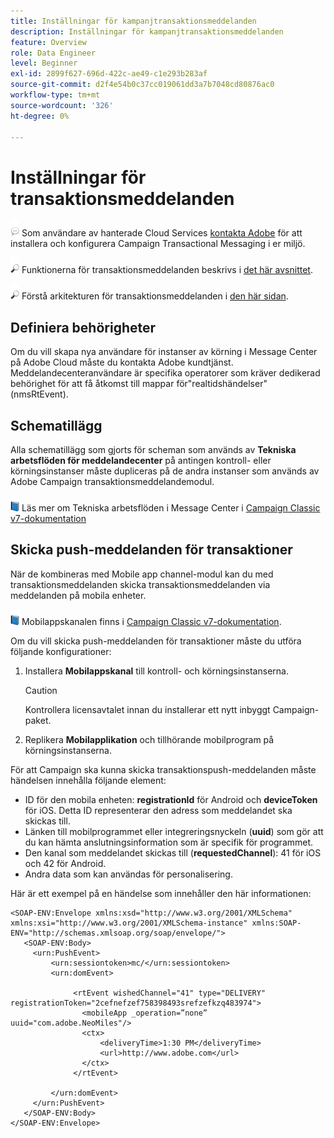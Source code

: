 ```yaml
---
title: Inställningar för kampanjtransaktionsmeddelanden
description: Inställningar för kampanjtransaktionsmeddelanden
feature: Overview
role: Data Engineer
level: Beginner
exl-id: 2899f627-696d-422c-ae49-c1e293b283af
source-git-commit: d2f4e54b0c37cc019061dd3a7b7048cd80876ac0
workflow-type: tm+mt
source-wordcount: '326'
ht-degree: 0%

---
```


# Inställningar för transaktionsmeddelanden

![](../assets/do-not-localize/speech.png)  Som användare av hanterade Cloud Services [kontakta Adobe](../start/campaign-faq.md#support) för att installera och konfigurera Campaign Transactional Messaging i er miljö.

![](../assets/do-not-localize/glass.png) Funktionerna för transaktionsmeddelanden beskrivs i [det här avsnittet](../send/transactional.md).

![](../assets/do-not-localize/glass.png) Förstå arkitekturen för transaktionsmeddelanden i [den här sidan](../dev/architecture.md).

## Definiera behörigheter

Om du vill skapa nya användare för instanser av körning i Message Center på Adobe Cloud måste du kontakta Adobe kundtjänst. Meddelandecenteranvändare är specifika operatorer som kräver dedikerad behörighet för att få åtkomst till mappar för&quot;realtidshändelser&quot; (nmsRtEvent).

## Schematillägg

Alla schematillägg som gjorts för scheman som används av **Tekniska arbetsflöden för meddelandecenter** på antingen kontroll- eller körningsinstanser måste dupliceras på de andra instanser som används av Adobe Campaign transaktionsmeddelandemodul.

![](../assets/do-not-localize/book.png) Läs mer om Tekniska arbetsflöden i Message Center i [Campaign Classic v7-dokumentation](https://experienceleague.adobe.com/docs/campaign-classic/using/transactional-messaging/configure-transactional-messaging/additional-configurations.html#technical-workflows)

## Skicka push-meddelanden för transaktioner

När de kombineras med Mobile app channel-modul kan du med transaktionsmeddelanden skicka transaktionsmeddelanden via meddelanden på mobila enheter.

![](../assets/do-not-localize/book.png) Mobilappskanalen finns i [Campaign Classic v7-dokumentation](https://experienceleague.adobe.com/docs/campaign-classic/using/sending-messages/sending-push-notifications/about-mobile-app-channel.html?lang=en#sending-messages).

Om du vill skicka push-meddelanden för transaktioner måste du utföra följande konfigurationer:

1. Installera **Mobilappskanal** till kontroll- och körningsinstanserna.

   >[!CAUTION]
   >
   >Kontrollera licensavtalet innan du installerar ett nytt inbyggt Campaign-paket.

1. Replikera **Mobilapplikation** och tillhörande mobilprogram på körningsinstanserna.

För att Campaign ska kunna skicka transaktionspush-meddelanden måste händelsen innehålla följande element:

* ID för den mobila enheten: **registrationId** för Android och **deviceToken** för iOS. Detta ID representerar den adress som meddelandet ska skickas till.
* Länken till mobilprogrammet eller integreringsnyckeln (**uuid**) som gör att du kan hämta anslutningsinformation som är specifik för programmet.
* Den kanal som meddelandet skickas till (**requestedChannel**): 41 för iOS och 42 för Android.
* Andra data som kan användas för personalisering.

Här är ett exempel på en händelse som innehåller den här informationen:

```
<SOAP-ENV:Envelope xmlns:xsd="http://www.w3.org/2001/XMLSchema" xmlns:xsi="http://www.w3.org/2001/XMLSchema-instance" xmlns:SOAP-ENV="http://schemas.xmlsoap.org/soap/envelope/">
   <SOAP-ENV:Body>
     <urn:PushEvent>
         <urn:sessiontoken>mc/</urn:sessiontoken>
         <urn:domEvent>

              <rtEvent wishedChannel="41" type="DELIVERY" registrationToken="2cefnefzef758398493srefzefkzq483974">
                <mobileApp _operation=”none” uuid="com.adobe.NeoMiles"/>
                <ctx>
                    <deliveryTime>1:30 PM</deliveryTime>
                    <url>http://www.adobe.com</url>
                </ctx>
              </rtEvent>

         </urn:domEvent>
     </urn:PushEvent>           
   </SOAP-ENV:Body>
</SOAP-ENV:Envelope>
```
